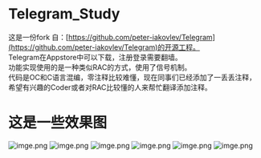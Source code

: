 # Telegram_Study
这是一份fork 自：[https://github.com/peter-iakovlev/Telegram](https://github.com/peter-iakovlev/Telegram)的开源工程。<br>
Telegram在Appstore中可以下载，注册登录需要翻墙。<br>
功能实现使用的是一种类似RAC的方式，使用了信号机制。<br>
代码是OC和C语言混编，零注释比较难懂，现在同事们已经添加了一丢丢注释，希望有兴趣的Coder或者对RAC比较懂的人来帮忙翻译添加注释。

# 这是一些效果图
![imge.png](https://github.com/Halley-Wong/Telegram_Study/blob/master/imge_01.png)
![imge.png](https://github.com/Halley-Wong/Telegram_Study/blob/master/imge_02.png)
![imge.png](https://github.com/Halley-Wong/Telegram_Study/blob/master/imge_03.png)
![imge.png](https://github.com/Halley-Wong/Telegram_Study/blob/master/imge_04.png)
![imge.png](https://github.com/Halley-Wong/Telegram_Study/blob/master/imge_05.png)
![imge.png](https://github.com/Halley-Wong/Telegram_Study/blob/master/imge_06.png)

